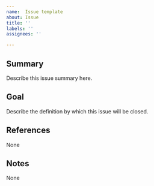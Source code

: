```yaml
---
name:  Issue template
about: Issue
title: ''
labels: ''
assignees: ''

---
```


## Summary
Describe this issue summary here.

## Goal
Describe the definition by which this issue will be closed.

## References
None

## Notes
None
